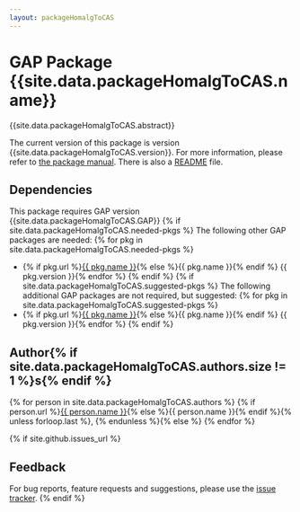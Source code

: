 ```yaml
---
layout: packageHomalgToCAS
---
```


# GAP Package {{site.data.packageHomalgToCAS.name}}

{{site.data.packageHomalgToCAS.abstract}}

The current version of this package is version {{site.data.packageHomalgToCAS.version}}.
For more information, please refer to [the package manual]({{site.data.packageHomalgToCAS.doc-html}}).
There is also a [README](README) file.

## Dependencies

This package requires GAP version {{site.data.packageHomalgToCAS.GAP}}
{% if site.data.packageHomalgToCAS.needed-pkgs %}
The following other GAP packages are needed:
{% for pkg in site.data.packageHomalgToCAS.needed-pkgs %}
- {% if pkg.url %}<a href="{{ pkg.url }}">{{ pkg.name }}</a>{% else %}{{ pkg.name }}{% endif %} {{ pkg.version }}{% endfor %}
{% endif %}
{% if site.data.packageHomalgToCAS.suggested-pkgs %}
The following additional GAP packages are not required, but suggested:
{% for pkg in site.data.packageHomalgToCAS.suggested-pkgs %}
- {% if pkg.url %}<a href="{{ pkg.url }}">{{ pkg.name }}</a>{% else %}{{ pkg.name }}{% endif %} {{ pkg.version }}{% endfor %}
{% endif %}


## Author{% if site.data.packageHomalgToCAS.authors.size != 1 %}s{% endif %}
{% for person in site.data.packageHomalgToCAS.authors %}
{% if person.url %}<a href="{{ person.url }}">{{ person.name }}</a>{% else %}{{ person.name }}{% endif %}{% unless forloop.last %}, {% endunless %}{% else %}
{% endfor %}

{% if site.github.issues_url %}
## Feedback

For bug reports, feature requests and suggestions, please use the
[issue tracker]({{site.github.issues_url}}).
{% endif %}
